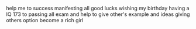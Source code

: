 help me to success
manifesting all good lucks
wishing my birthday having a IQ 173 to passing all exam and help to give other's example and ideas
giving others option
become a rich girl
